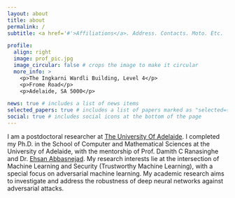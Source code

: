 ```yaml
---
layout: about
title: about
permalink: /
subtitle: <a href='#'>Affiliations</a>. Address. Contacts. Moto. Etc.

profile:
  align: right
  image: prof_pic.jpg
  image_circular: false # crops the image to make it circular
  more_info: >
    <p>The Ingkarni Wardli Building, Level 4</p>
    <p>Frome Road</p>
    <p>Adelaide, SA 5000</p>

news: true # includes a list of news items
selected_papers: true # includes a list of papers marked as "selected={true}"
social: true # includes social icons at the bottom of the page
---
```



I am a postdoctoral researcher at [The University Of Adelaide](https://www.adelaide.edu.au/). I completed my Ph.D. in the School of Computer and Mathematical Sciences at the University of Adelaide, with the mentorship of Prof. Damith C Ranasinghe and Dr. [Ehsan Abbasnejad](https://ehsanabb.github.io/). My research interests lie at the intersection of Machine Learning and Security (Trustworthy Machine Learning), with a special focus on adversarial machine learning. My academic research aims to investigate and address the robustness of deep neural networks against adversarial attacks. 

